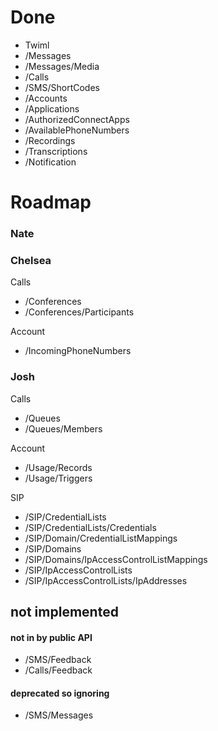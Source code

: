# Done

- Twiml
- /Messages
- /Messages/Media
- /Calls
- /SMS/ShortCodes
- /Accounts
- /Applications
- /AuthorizedConnectApps
- /AvailablePhoneNumbers
- /Recordings
- /Transcriptions
- /Notification


# Roadmap

### Nate



### Chelsea

Calls
- /Conferences
- /Conferences/Participants

Account
- /IncomingPhoneNumbers


### Josh

Calls
- /Queues
- /Queues/Members

Account
- /Usage/Records
- /Usage/Triggers

SIP
- /SIP/CredentialLists
- /SIP/CredentialLists/Credentials
- /SIP/Domain/CredentialListMappings
- /SIP/Domains
- /SIP/Domains/IpAccessControlListMappings
- /SIP/IpAccessControlLists
- /SIP/IpAccessControlLists/IpAddresses



## not implemented

#### not in by public API

- /SMS/Feedback
- /Calls/Feedback

#### deprecated so ignoring
- /SMS/Messages
